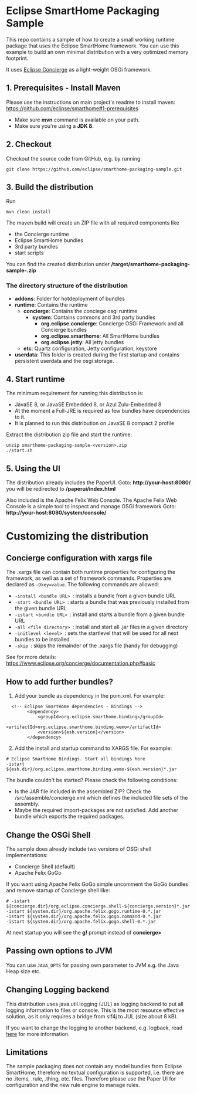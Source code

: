 # Eclipse SmartHome Packaging Sample

This repo contains a sample of how to create a small working runtime package that uses the Eclipse SmartHome framework.
You can use this example to build an own minimal distribution with a very optimized memory footprint.

It uses [Eclipse Concierge](https://www.eclipse.org/concierge) as a light-weight OSGi framework.

## 1. Prerequisites - Install Maven

Please use the instructions on main project's readme to install maven: https://github.com/eclipse/smarthome#1-prerequisites
* Make sure **mvn** command is available on your path.
* Make sure you're using a **JDK 8**.

## 2. Checkout

Checkout the source code from GitHub, e.g. by running:

```
git clone https://github.com/eclipse/smarthome-packaging-sample.git
```

## 3. Build the distribution

Run
```
mvn clean install
```

The maven build will create an ZIP file with all required components like
* the Concierge runtime
* Eclipse SmartHome bundles
* 3rd party bundles
* start scripts

You can find the created distribution under **/target/smarthome-packaging-sample-<version>.zip**

### The directory structure of the distribution
* **addons**: Folder for hotdeployment of bundles
* **runtime**: Contains the runtime
  * **concierge**: Contains the conciege osgi runtime
    * **system**: Contains commons and 3rd party bundles
        * **org.eclipse.concierge**: Concierge OSGi Framework and all Concierge bundles
        * **org.eclipse.smarthome**: All SmartHome bundles
        * **org.eclipse.jetty**: All jetty bundles
  * **etc**: Quartz configuration, Jetty configuration, keystore
* **userdata**: This folder is created during the first startup and contains persistent userdata and the osgi storage.

## 4. Start runtime

The minimum requirement for running this distribution is:
* JavaSE 8, or JavaSE Embedded 8, or Azul Zulu-Embedded 8
* At the moment a Full-JRE is required as few bundles have dependencies to it.
* It is planned to run this distribution on JavaSE 8 compact 2 profile


Extract the distribution zip file and start the runtime:

```
unzip smarthome-packaging-sample-<version>.zip
./start.sh
```

## 5. Using the UI

The distribution already includes the PaperUI. 
Goto: **http://your-host:8080/** you will be redirected to **/paperui/index.html**

Also included is the Apache Felix Web Console. The Apache Felix Web Console is a simple tool to inspect and manage OSGi framework
Goto: **http://your-host:8080/system/console/**

# Customizing the distribution

## Concierge configuration with xargs file
The .xargs file can contain both runtime properties for configuring the framework, as well as a set of framework commands. Properties are declared as `-Dkey=value`. The following commands are allowed:

* `-install <bundle URL> `: installs a bundle from a given bundle URL
* `-start <bundle URL> `: starts a bundle that was previously installed from the given bundle URL
* `-istart <bundle URL> `: install and starts a bundle from a given bundle URL
* `-all <file directory> `: install and start all .jar files in a given directory
* `-initlevel <level> `: sets the startlevel that will be used for all next bundles to be installed
* `-skip `: skips the remainder of the .xargs file (handy for debugging)

See for more details: https://www.eclipse.org/concierge/documentation.php#basic

## How to add further bundles?
1. Add your bundle as dependency in the pom.xml. For example:

```
  <!-- Eclipse SmartHome dependencies - Bindings -->
        <dependency>
            <groupId>org.eclipse.smarthome.binding</groupId>
            <artifactId>org.eclipse.smarthome.binding.wemo</artifactId>
            <version>${esh.version}</version>
        </dependency>
```
2. Add the install and startup command to XARGS file. For example:

```
# Eclipse SmartHome Bindings. Start all bindings here
-istart ${esh.dir}/org.eclipse.smarthome.binding.wemo-${esh.version}*.jar
```

The bundle couldn't be started? Please check the following conditions:
 * Is the JAR file included in the assembled ZIP? Check the /src/assemble/concierge.xml which defines the included file sets of the assembly.
 * Maybe the required import-packages are not satisfied. Add another bundle which exports the required packages.

## Change the OSGi Shell
The sample does already include two versions of OSGi shell implementations:
 * Concierge Shell (default)
 * Apache Felix GoGo
 
If you want using Apache Felix GoGo simple uncomment the GoGo bundles and remove startup of Concierge shell like:

```
# -istart ${concierge.dir}/org.eclipse.concierge.shell-${concierge.version}*.jar
-istart ${system.dir}/org.apache.felix.gogo.runtime-0.*.jar
-istart ${system.dir}/org.apache.felix.gogo.command-0.*.jar
-istart ${system.dir}/org.apache.felix.gogo.shell-0.*.jar
```

At next startup you will see the **g!** prompt instead of **concierge>**

## Passing own options to JVM
You can use `JAVA_OPTS` for passing own parameter to JVM e.g. the Java Heap size etc.


## Changing Logging backend

This distribution uses java.util.logging (JUL) as logging backend to put all logging information to files or console. This is the most resource effective solution, as it only requires a bridge from slf4j to JUL (size about 8 kB).

If you want to change the logging to another backend, e.g. logback, read [here](Logging.md) for more information.


## Limitations

The sample packaging does not contain any model bundles from Eclipse SmartHome, therefore no textual configuration is supported, i.e. there are no .items, .rule, .thing, etc. files. Therefore please use the Paper UI for configuration and the new rule engine to manage rules.
